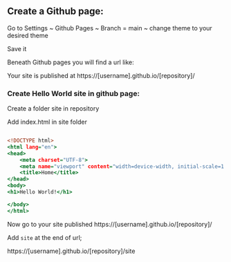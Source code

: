 ## Create a Github page:
Go to Settings ~ Github Pages ~ Branch = main ~ change theme to your desired theme 

Save it

Beneath Github pages you will find a url like:

Your site is published at https://[username].github.io/[repository]/

### Create Hello World site in github page:

Create a folder site in repository

Add index.html in site folder

```index.html

<!DOCTYPE html>
<html lang="en">
<head>
    <meta charset="UTF-8">
    <meta name="viewport" content="width=device-width, initial-scale=1.0">
    <title>Home</title>
</head>
<body>
<h1>Hello World!</h1>

</body>
</html>
```
Now go to your site published https://[username].github.io/[repository]/

Add `site` at the end of url;

https://[username].github.io/[repository]/site
